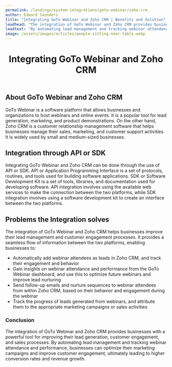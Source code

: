 ```yaml
---
permalink: /landings/system-integrations/goto-webinar/zoho-crm
author: Edward Saunders
title: "Integrating GoTo Webinar and Zoho CRM | Benefits and Solution"
leadhead: "The integration of GoTo Webinar and Zoho CRM provides businesses with a powerful tool for improving their lead generation, customer engagement, and sales processes"
leadtext: "By automating lead management and tracking webinar attendance and performance, businesses can optimize their marketing campaigns and improve customer engagement, ultimately leading to higher conversion rates and revenue growth."
image: /assets/images/articles/people-sitting-near-table.webp
---
```

<div class="arttext">	<header>
		<h1>Integrating GoTo Webinar and Zoho CRM</h1>
	</header>
	<section>
		<h2>About GoTo Webinar and Zoho CRM</h2>
		<p>GoTo Webinar is a software platform that allows businesses and organizations to host webinars and online events. It is a popular tool for lead generation, marketing, and product demonstrations. On the other hand, Zoho CRM is a customer relationship management software that helps businesses manage their sales, marketing, and customer support activities. It is widely used by small and medium-sized businesses.</p>
	</section>
	<section>
		<h2>Integration through API or SDK</h2>
		<p>Integrating GoTo Webinar and Zoho CRM can be done through the use of API or SDK. API or Application Programming Interface is a set of protocols, routines, and tools used for building software applications. SDK or Software Development Kit is a set of tools, libraries, and documentation used for developing software. API integration involves using the available web services to make the connection between the two platforms, while SDK integration involves using a software development kit to create an interface between the two platforms.</p>
	</section>
	<section>
		<h2>Problems the Integration solves</h2>
		<p>The integration of GoTo Webinar and Zoho CRM helps businesses improve their lead management and customer engagement processes. It provides a seamless flow of information between the two platforms, enabling businesses to:</p>
		<ul>
			<li>Automatically add webinar attendees as leads in Zoho CRM, and track their engagement and behavior</li>
			<li>Gain insights on webinar attendance and performance from the GoTo Webinar dashboard, and use this to optimize future webinars and improve lead nurturing</li>
			<li>Send follow-up emails and nurture sequences to webinar attendees from within Zoho CRM, based on their behavior and engagement during the webinar</li>
			<li>Track the progress of leads generated from webinars, and attribute them to the appropriate marketing campaigns or sales activities</li>
		</ul>
	</section>
	<footer>
		<h3>Conclusion</h3>
		<p>The integration of GoTo Webinar and Zoho CRM provides businesses with a powerful tool for improving their lead generation, customer engagement, and sales processes. By automating lead management and tracking webinar attendance and performance, businesses can optimize their marketing campaigns and improve customer engagement, ultimately leading to higher conversion rates and revenue growth.</p>
	</footer>
</div>